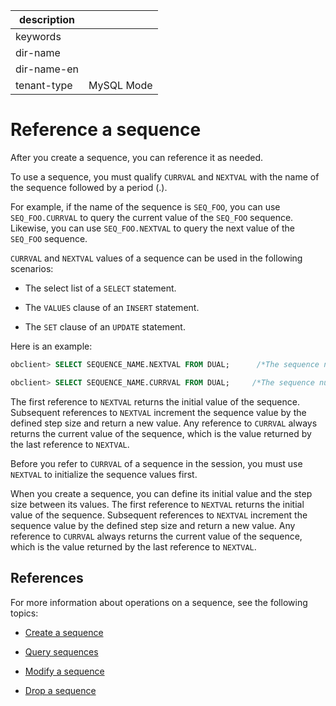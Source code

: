 |description||
|---|---|
|keywords||
|dir-name||
|dir-name-en||
|tenant-type|MySQL Mode|

# Reference a sequence

After you create a sequence, you can reference it as needed.

To use a sequence, you must qualify `CURRVAL` and `NEXTVAL` with the name of the sequence followed by a period (.).

For example, if the name of the sequence is `SEQ_FOO`, you can use `SEQ_FOO.CURRVAL` to query the current value of the `SEQ_FOO` sequence. Likewise, you can use `SEQ_FOO.NEXTVAL` to query the next value of the `SEQ_FOO` sequence.

`CURRVAL` and `NEXTVAL` values of a sequence can be used in the following scenarios:

* The select list of a `SELECT` statement.

* The `VALUES` clause of an `INSERT` statement.

* The `SET` clause of an `UPDATE` statement.

Here is an example:

```sql
obclient> SELECT SEQUENCE_NAME.NEXTVAL FROM DUAL;      /*The sequence number increases for each execution.*/

obclient> SELECT SEQUENCE_NAME.CURRVAL FROM DUAL;     /*The sequence number remains unchanged for each execution.*/
```

The first reference to `NEXTVAL` returns the initial value of the sequence. Subsequent references to `NEXTVAL` increment the sequence value by the defined step size and return a new value. Any reference to `CURRVAL` always returns the current value of the sequence, which is the value returned by the last reference to `NEXTVAL`.

Before you refer to `CURRVAL` of a sequence in the session, you must use `NEXTVAL` to initialize the sequence values first.

When you create a sequence, you can define its initial value and the step size between its values. The first reference to `NEXTVAL` returns the initial value of the sequence. Subsequent references to `NEXTVAL` increment the sequence value by the defined step size and return a new value. Any reference to `CURRVAL` always returns the current value of the sequence, which is the value returned by the last reference to `NEXTVAL`.

## References

For more information about operations on a sequence, see the following topics:

* [Create a sequence](../700.manage-sequence-of-mysql-mode/100.create-a-sequence-of-mysql-mode.md)

* [Query sequences](../700.manage-sequence-of-mysql-mode/200.view-a-sequence-of-mysql-mode.md)

* [Modify a sequence](../700.manage-sequence-of-mysql-mode/400.modify-a-sequence-of-mysql-mode.md)

* [Drop a sequence](../700.manage-sequence-of-mysql-mode/500.delete-a-squence-of-mysql-mode.md)

